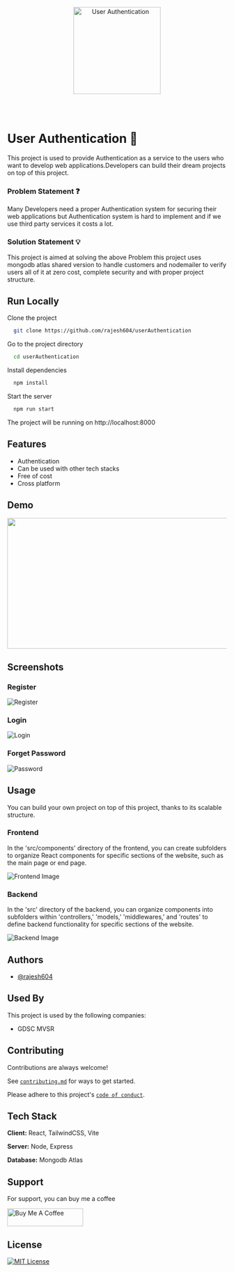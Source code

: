 <br>
<p align="center">
    <img width="200" style="margin:15px" src="https://ik.imagekit.io/hbzknb1hm/authentication%20(1).png?updatedAt=1695063575857" alt="User Authentication">
</p>
<br>

# User Authentication 🔑

This project is used to provide Authentication as a service to the users who want to develop web applications.Developers can build their dream projects on top of this project.

### Problem Statement ❓

Many Developers need a proper Authentication system for securing their web applications but Authentication system is hard to implement and if we use third party services it costs a lot.

### Solution Statement 💡

This project is aimed at solving the above Problem this project uses mongodb atlas shared version to handle customers and nodemailer to verify users all of it at zero cost, complete security and with proper project structure.


## Run Locally

Clone the project

```bash
  git clone https://github.com/rajesh604/userAuthentication
```

Go to the project directory

```bash
  cd userAuthentication
```

Install dependencies

```bash
  npm install
```

Start the server

```bash
  npm run start
```

The project will be running on http://localhost:8000

## Features

- Authentication
- Can be used with other tech stacks
- Free of cost
- Cross platform

## Demo

[<img src="https://ik.imagekit.io/hbzknb1hm/Screenshot%202023-09-18%20064958.png?updatedAt=1695034253537" width="600" height="300"
/>](https://www.youtube.com/embed/cVpG4fFyIMo?si=NCi_HsxJ9ju9ySio)

## Screenshots

### Register
![Register](https://ik.imagekit.io/hbzknb1hm/register.png?updatedAt=1696003681826)

### Login
![Login](https://ik.imagekit.io/hbzknb1hm/login.png?updatedAt=1696003682082)

### Forget Password
![Password](https://ik.imagekit.io/hbzknb1hm/password.png?updatedAt=1696003681765)

## Usage
You can build your own project on top of this project, thanks to its scalable structure.

### Frontend

In the 'src/components' directory of the frontend, you can create subfolders to organize React components for specific sections of the website, such as the main page or end page.

![Frontend Image](https://ik.imagekit.io/hbzknb1hm/Screenshot%202023-09-19%20000223.png?updatedAt=1695062006972)

### Backend

In the 'src' directory of the backend, you can organize components into subfolders within 'controllers,' 'models,' 'middlewares,' and 'routes' to define backend functionality for specific sections of the website.

![Backend Image](https://ik.imagekit.io/hbzknb1hm/Screenshot%202023-09-19%20000210.png?updatedAt=1695062032104)


## Authors

- [@rajesh604](https://www.github.com/rajesh604)

## Used By

This project is used by the following companies:

- GDSC MVSR

## Contributing

Contributions are always welcome!

See [`contributing.md`](https://github.com/rajesh604/userAuthentication/blob/main/contributing.md) for ways to get started.

Please adhere to this project's [`code of conduct`](https://github.com/rajesh604/userAuthentication/blob/main/code_of_conduct.md).

## Tech Stack

**Client:** React, TailwindCSS, Vite

**Server:** Node, Express

**Database:** Mongodb Atlas


## Support

For support, you can buy me a coffee

<a href="https://www.buymeacoffee.com/kanugurajen" target="_blank"><img src="https://cdn.buymeacoffee.com/buttons/default-orange.png" alt="Buy Me A Coffee" height="41" width="174"></a>

## License
[![MIT License](https://img.shields.io/badge/License-MIT-green.svg)](https://choosealicense.com/licenses/mit/)
